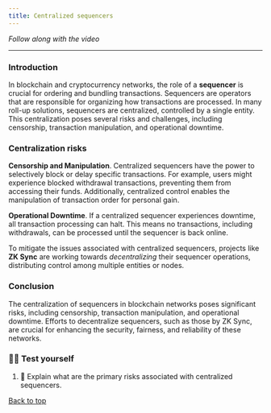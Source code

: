 ```yaml
---
title: Centralized sequencers
---
```


_Follow along with the video_

---

<a name="top"></a>

### Introduction

In blockchain and cryptocurrency networks, the role of a **sequencer** is crucial for ordering and bundling transactions. Sequencers are operators that are responsible for organizing how transactions are processed. In many roll-up solutions, sequencers are centralized, controlled by a single entity. This centralization poses several risks and challenges, including censorship, transaction manipulation, and operational downtime.

### Centralization risks

**Censorship and Manipulation**. Centralized sequencers have the power to selectively block or delay specific transactions. For example, users might experience blocked withdrawal transactions, preventing them from accessing their funds. Additionally, centralized control enables the manipulation of transaction order for personal gain.

**Operational Downtime**. If a centralized sequencer experiences downtime, all transaction processing can halt. This means no transactions, including withdrawals, can be processed until the sequencer is back online.

To mitigate the issues associated with centralized sequencers, projects like **ZK Sync** are working towards _decentralizing_ their sequencer operations, distributing control among multiple entities or nodes.

### Conclusion

The centralization of sequencers in blockchain networks poses significant risks, including censorship, transaction manipulation, and operational downtime. Efforts to decentralize sequencers, such as those by ZK Sync, are crucial for enhancing the security, fairness, and reliability of these networks.

### 🧑‍💻 Test yourself

1. 📕 Explain what are the primary risks associated with centralized sequencers.

[Back to top](#top)
